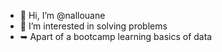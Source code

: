 - 👋 Hi, I’m @nallouane
- 👀 I’m interested in solving problems
- ➥ Apart of a bootcamp learning basics of data

<!---
nallouane/nallouane is a ✨ special ✨ repository because its `README.md` (this file) appears on your GitHub profile.
You can click the Preview link to take a look at your changes.
--->
